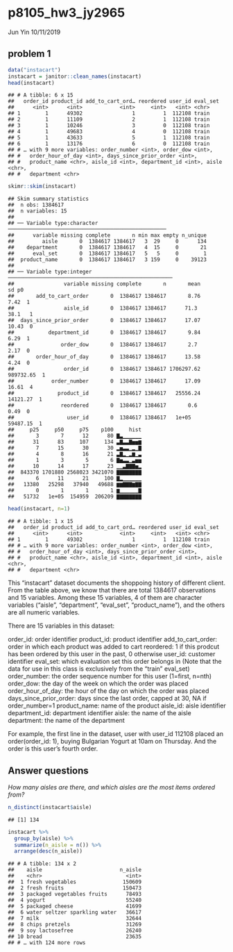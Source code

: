 p8105\_hw3\_jy2965
================
Jun Yin
10/11/2019

## problem 1

``` r
data("instacart")
instacart = janitor::clean_names(instacart)
head(instacart)
```

    ## # A tibble: 6 x 15
    ##   order_id product_id add_to_cart_ord… reordered user_id eval_set
    ##      <int>      <int>            <int>     <int>   <int> <chr>   
    ## 1        1      49302                1         1  112108 train   
    ## 2        1      11109                2         1  112108 train   
    ## 3        1      10246                3         0  112108 train   
    ## 4        1      49683                4         0  112108 train   
    ## 5        1      43633                5         1  112108 train   
    ## 6        1      13176                6         0  112108 train   
    ## # … with 9 more variables: order_number <int>, order_dow <int>,
    ## #   order_hour_of_day <int>, days_since_prior_order <int>,
    ## #   product_name <chr>, aisle_id <int>, department_id <int>, aisle <chr>,
    ## #   department <chr>

``` r
skimr::skim(instacart)
```

    ## Skim summary statistics
    ##  n obs: 1384617 
    ##  n variables: 15 
    ## 
    ## ── Variable type:character ───────────────────────────────────────────────────
    ##      variable missing complete       n min max empty n_unique
    ##         aisle       0  1384617 1384617   3  29     0      134
    ##    department       0  1384617 1384617   4  15     0       21
    ##      eval_set       0  1384617 1384617   5   5     0        1
    ##  product_name       0  1384617 1384617   3 159     0    39123
    ## 
    ## ── Variable type:integer ─────────────────────────────────────────────────────
    ##                variable missing complete       n       mean        sd p0
    ##       add_to_cart_order       0  1384617 1384617       8.76      7.42  1
    ##                aisle_id       0  1384617 1384617      71.3      38.1   1
    ##  days_since_prior_order       0  1384617 1384617      17.07     10.43  0
    ##           department_id       0  1384617 1384617       9.84      6.29  1
    ##               order_dow       0  1384617 1384617       2.7       2.17  0
    ##       order_hour_of_day       0  1384617 1384617      13.58      4.24  0
    ##                order_id       0  1384617 1384617 1706297.62 989732.65  1
    ##            order_number       0  1384617 1384617      17.09     16.61  4
    ##              product_id       0  1384617 1384617   25556.24  14121.27  1
    ##               reordered       0  1384617 1384617       0.6       0.49  0
    ##                 user_id       0  1384617 1384617   1e+05     59487.15  1
    ##     p25     p50     p75    p100     hist
    ##       3       7      12      80 ▇▃▁▁▁▁▁▁
    ##      31      83     107     134 ▃▇▃▃▇▅▅▆
    ##       7      15      30      30 ▂▅▃▃▁▂▁▇
    ##       4       8      16      21 ▃▇▂▁▂▆▁▃
    ##       1       3       5       6 ▇▅▃▃▁▃▅▅
    ##      10      14      17      23 ▁▁▃▇▇▇▅▂
    ##  843370 1701880 2568023 3421070 ▇▇▇▇▇▇▇▇
    ##       6      11      21     100 ▇▂▁▁▁▁▁▁
    ##   13380   25298   37940   49688 ▆▆▇▇▇▆▇▇
    ##       0       1       1       1 ▆▁▁▁▁▁▁▇
    ##   51732   1e+05  154959  206209 ▇▇▇▇▇▇▇▇

``` r
head(instacart, n=1)
```

    ## # A tibble: 1 x 15
    ##   order_id product_id add_to_cart_ord… reordered user_id eval_set
    ##      <int>      <int>            <int>     <int>   <int> <chr>   
    ## 1        1      49302                1         1  112108 train   
    ## # … with 9 more variables: order_number <int>, order_dow <int>,
    ## #   order_hour_of_day <int>, days_since_prior_order <int>,
    ## #   product_name <chr>, aisle_id <int>, department_id <int>, aisle <chr>,
    ## #   department <chr>

This “instacart” dataset documents the shoppoing history of different
client. From the table above, we know that there are total 1384617
observations and 15 variables. Among these 15 variables, 4 of them are
character variables (“aisle”, “department”, “eval\_set”,
“product\_name”), and the others are all numeric variables.

There are 15 variables in this dataset:

order\_id: order identifier product\_id: product identifier
add\_to\_cart\_order: order in which each product was added to cart
reordered: 1 if this prodcut has been ordered by this user in the past,
0 otherwise user\_id: customer identifier eval\_set: which evaluation
set this order belongs in (Note that the data for use in this class is
exclusively from the “train” eval\_set) order\_number: the order
sequence number for this user (1=first, n=nth) order\_dow: the day of
the week on which the order was placed order\_hour\_of\_day: the hour of
the day on which the order was placed days\_since\_prior\_order: days
since the last order, capped at 30, NA if order\_number=1 product\_name:
name of the product aisle\_id: aisle identifier department\_id:
department identifier aisle: the name of the aisle department: the name
of the department

For example, the first line in the dataset, user with user\_id 112108
placed an order(order\_id: 1), buying Bulgarian Yogurt at 10am on
Thursday. And the order is this user’s fourth order.

## Answer questions

*How many aisles are there, and which aisles are the most items ordered
from?*

``` r
n_distinct(instacart$aisle)
```

    ## [1] 134

``` r
instacart %>% 
  group_by(aisle) %>% 
  summarize(n_aisle = n()) %>% 
  arrange(desc(n_aisle))
```

    ## # A tibble: 134 x 2
    ##    aisle                         n_aisle
    ##    <chr>                           <int>
    ##  1 fresh vegetables               150609
    ##  2 fresh fruits                   150473
    ##  3 packaged vegetables fruits      78493
    ##  4 yogurt                          55240
    ##  5 packaged cheese                 41699
    ##  6 water seltzer sparkling water   36617
    ##  7 milk                            32644
    ##  8 chips pretzels                  31269
    ##  9 soy lactosefree                 26240
    ## 10 bread                           23635
    ## # … with 124 more rows
